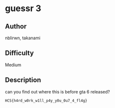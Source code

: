 # guessr 3

## Author

nblirwn, takanami

## Difficulty

Medium

## Description

can you find out where this is before gta 6 released?

```
HCS{h4rd_w0rk_w1ll_p4y_y0u_0u7_4_fl4g}
```
